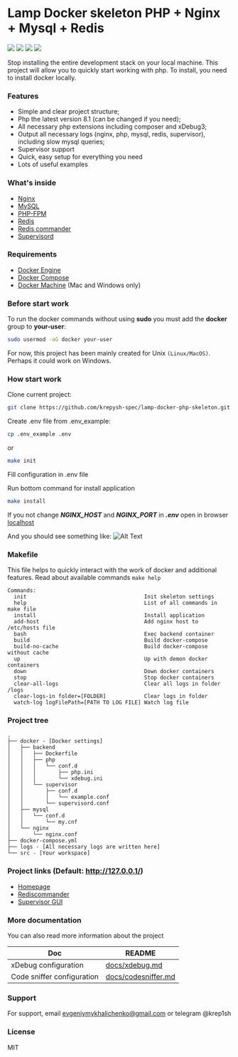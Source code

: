 # Lamp Docker skeleton PHP + Nginx + Mysql + Redis
![](https://img.shields.io/github/issues/krepysh-spec/lamp-docker-php-skeleton) ![](	https://img.shields.io/github/forks/krepysh-spec/lamp-docker-php-skeleton) ![](	https://img.shields.io/github/stars/krepysh-spec/lamp-docker-php-skeleton) ![](https://img.shields.io/github/license/krepysh-spec/lamp-docker-php-skeleton) 

Stop installing the entire development stack on your local machine. This project will allow you to quickly start working with php.
To install, you need to install docker locally.

### Features
- Simple and clear project structure;
- Php the latest version 8.1 (can be changed if you need);
- All necessary php extensions including composer and xDebug3;
- Output all necessary logs (nginx, php, mysql, redis, supervisor), including slow mysql queries;
- Supervisor support
- Quick, easy setup for everything you need
- Lots of useful examples

### What's inside

* [Nginx](http://nginx.org/)
* [MySQL](http://www.mysql.com/)
* [PHP-FPM](http://php-fpm.org/)
* [Redis](http://redis.io/)
* [Redis commander](https://joeferner.github.io/redis-commander/)
* [Supervisord](http://supervisord.org/)

### Requirements

* [Docker Engine](https://docs.docker.com/installation/)
* [Docker Compose](https://docs.docker.com/compose/)
* [Docker Machine](https://docs.docker.com/machine/) (Mac and Windows only)

### Before start work

To run the docker commands without using **sudo** you must add the **docker** group to **your-user**:

```bash
sudo usermod -aG docker your-user
```

For now, this project has been mainly created for Unix `(Linux/MacOS)`. Perhaps it could work on Windows.

### How start work

Clone current project:
```bash
git clone https://github.com/krepysh-spec/lamp-docker-php-skeleton.git && cd lamp-docker-php-skeleton
````

Create .env file from .env_example:
```bash
cp .env_example .env
````
or
```bash
make init
````

Fill configuration in .env file

Run bottom command for install application
```bash
make install
```

If you not change ***NGINX_HOST*** and ***NGINX_PORT*** in ***.env*** open in browser [localhost](http://127.0.0.1/)

And you should see something like:
![Alt Text](docs/media/result.png)

### Makefile
This file helps to quickly interact with the work of docker and additional features.
Read about available commands `make help`

```
Commands:
  init                                     Init skeleton settings
  help                                     List of all commands in make file
  install                                  Install application
  add-host                                 Add nginx host to /etc/hosts file
  bash                                     Exec backend container
  build                                    Build docker-compose
  build-no-cache                           Build docker-compose without cache
  up                                       Up with demon docker containers
  down                                     Down docker containers
  stop                                     Stop docker containers
  clear-all-logs                           Clear all logs in folder /logs
  clear-logs-in folder=[FOLDER]            Clear logs in folder
  watch-log logFilePath=[PATH TO LOG FILE] Watch log file
```

### Project tree

```
.
├── docker - [Docker settings]
│   ├── backend
│   │   ├── Dockerfile
│   │   ├── php
│   │   │   └── conf.d
│   │   │       ├── php.ini
│   │   │       └── xdebug.ini
│   │   └── supervisor
│   │       ├── conf.d
│   │       │   └── example.conf
│   │       └── supervisord.conf
│   ├── mysql
│   │   └── conf.d
│   │       └── my.cnf
│   └── nginx
│       └── nginx.conf
├── docker-compose.yml
├── logs - [All necessary logs are written here]
└── src - [Your workspace]
```

### Project links (Default: http://127.0.0.1/)
- [Homepage](http://127.0.0.1/)
- [Rediscommander](http://127.0.0.1:8081)
- [Supervisor GUI](http://127.0.0.1:9001)

### More documentation
You can also read more information about the project

| Doc                        | README                                     |
|----------------------------|--------------------------------------------|
| xDebug configuration       | [docs/xdebug.md](docs/xdebug.md)           |
| Code sniffer configuration | [docs/codesniffer.md](docs/codesniffer.md) |

### Support

For support, email evgeniymykhalichenko@gmail.com or telegram @krep1sh

### License

MIT
